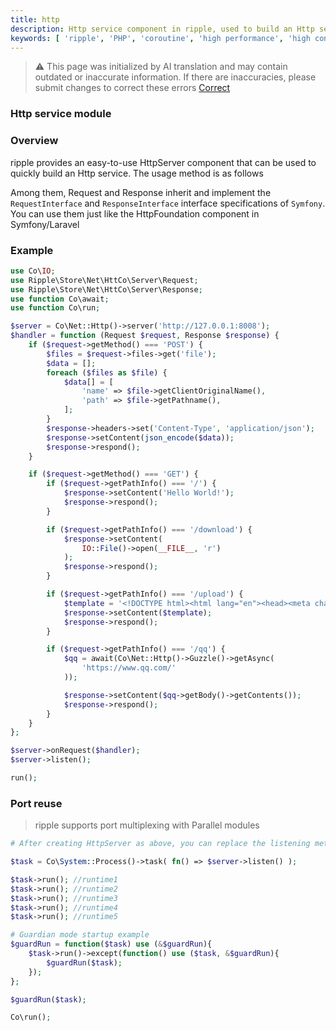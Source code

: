 ```yaml
---
title: http
description: Http service component in ripple, used to build an Http service
keywords: [ 'ripple', 'PHP', 'coroutine', 'high performance', 'high concurrency', 'Http', 'Server','asynchronous Http','GuzzleHttp asynchronous','Guzzle asynchronous' ]
---
```


> ⚠️ This page was initialized by AI translation and may contain outdated or inaccurate information. If there are
> inaccuracies, please submit changes to correct these errors [Correct](https://github.com/cloudtay/ripple-documents)

### Http service module

### Overview

ripple provides an easy-to-use HttpServer component that can be used to quickly build an Http service. The usage method
is as follows

Among them, Request and Response inherit and implement the `RequestInterface` and `ResponseInterface` interface
specifications of `Symfony`.
You can use them just like the HttpFoundation component in Symfony/Laravel

### Example

```php
use Co\IO;
use Ripple\Store\Net\HttCo\Server\Request;
use Ripple\Store\Net\HttCo\Server\Response;
use function Co\await;
use function Co\run;

$server = Co\Net::Http()->server('http://127.0.0.1:8008');
$handler = function (Request $request, Response $response) {
    if ($request->getMethod() === 'POST') {
        $files = $request->files->get('file');
        $data = [];
        foreach ($files as $file) {
            $data[] = [
                'name' => $file->getClientOriginalName(),
                'path' => $file->getPathname(),
            ];
        }
        $response->headers->set('Content-Type', 'application/json');
        $response->setContent(json_encode($data));
        $response->respond();
    }

    if ($request->getMethod() === 'GET') {
        if ($request->getPathInfo() === '/') {
            $response->setContent('Hello World!');
            $response->respond();
        }

        if ($request->getPathInfo() === '/download') {
            $response->setContent(
                IO::File()->open(__FILE__, 'r')
            );
            $response->respond();
        }

        if ($request->getPathInfo() === '/upload') {
            $template = '<!DOCTYPE html><html lang="en"><head><meta charset="UTF-8"><title>Upload</title></head><body><form action=" /upload" method="post" enctype="multipart/form-data"><input type="file" name="file"><button type="submit">Upload</button></form></ body>';
            $response->setContent($template);
            $response->respond();
        }

        if ($request->getPathInfo() === '/qq') {
            $qq = await(Co\Net::Http()->Guzzle()->getAsync(
                'https://www.qq.com/'
            ));

            $response->setContent($qq->getBody()->getContents());
            $response->respond();
        }
    }
};

$server->onRequest($handler);
$server->listen();

run();
```

### Port reuse

> ripple supports port multiplexing with Parallel modules

```php
# After creating HttpServer as above, you can replace the listening method to implement port multiplexing.

$task = Co\System::Process()->task( fn() => $server->listen() );

$task->run(); //runtime1
$task->run(); //runtime2
$task->run(); //runtime3
$task->run(); //runtime4
$task->run(); //runtime5

# Guardian mode startup example
$guardRun = function($task) use (&$guardRun){
    $task->run()->except(function() use ($task, &$guardRun){
        $guardRun($task);
    });
};

$guardRun($task);

Co\run();
```
